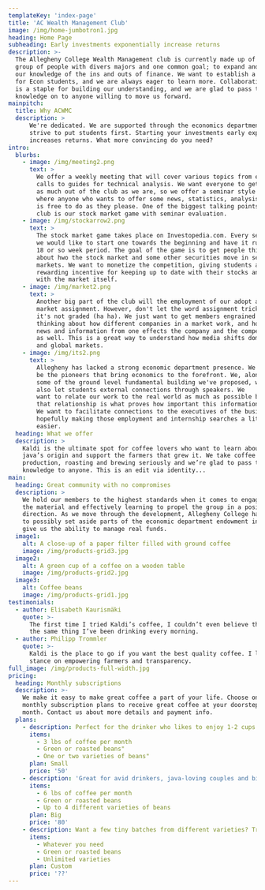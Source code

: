 ```yaml
---
templateKey: 'index-page'
title: 'AC Wealth Management Club'
image: /img/home-jumbotron1.jpg
heading: Home Page
subheading: Early investments exponentially increase returns
description: >-
  The Allegheny College Wealth Management club is currently made up of a hardworking
  group of people with divers majors and one common goal; to expand and disperse
  our knowledge of the ins and outs of finance. We want to establish a framework
  for Econ students, and we are always eager to learn more. Collaborative learning
  is a staple for building our understanding, and we are glad to pass that
  knowledge on to anyone willing to move us forward.
mainpitch:
  title: Why ACWMC
  description: >
      We're dedicated. We are supported through the economics department. We
      strive to put students first. Starting your investments early exponentially
      increases returns. What more convincing do you need?
intro:
  blurbs:
    - image: /img/meeting2.png
      text: >
        We offer a weekly meeting that will cover various topics from earnings
        calls to guides for technical analysis. We want everyone to get
        as much out of the club as we are, so we offer a seminar style meeting
        where anyone who wants to offer some news, statistics, analysis, etc.
        is free to do as they please. One of the biggest talking points for the
        club is our stock market game with seminar evaluation.
    - image: /img/stockarrow2.png
      text: >
        The stock market game takes place on Investopedia.com. Every semester
        we would like to start one towards the beginning and have it run for that
        18 or so week period. The goal of the game is to get people thinking
        about hwo the stock market and some other securities move in secondary
        markets. We want to monetize the competition, giving students a more
        rewarding incentive for keeping up to date with their stocks and
        with the market itself.
    - image: /img/market2.png
      text: >
        Another big part of the club will the employment of our adopt a
        market assignment. However, don't let the word assignment trick you,
        it's not graded (ha ha). We just want to get members engrained into
        thinking about how different companies in a market work, and how
        news and information from one effects the company and the competition
        as well. This is a great way to understand how media shifts domestic
        and global markets.
    - image: /img/its2.png
      text: >
        Allegheny has lacked a strong economic department presence. We want to
        be the pioneers that bring economics to the forefront. We, along with
        some of the ground level fundamental building we've proposed, want to
        also let students external connections through speakers. We
        want to relate our work to the real world as much as possible because
        that relationship is what proves how important this information is.
        We want to facilitate connections to the executives of the business world,
        hopefully making those employment and internship searches a little bit
        easier.
  heading: What we offer
  description: >
    Kaldi is the ultimate spot for coffee lovers who want to learn about their
    java’s origin and support the farmers that grew it. We take coffee
    production, roasting and brewing seriously and we’re glad to pass that
    knowledge to anyone. This is an edit via identity...
main:
  heading: Great community with no compromises
  description: >
    We hold our members to the highest standards when it comes to engaging with
    the material and effectively learning to propel the group in a positive
    direction. As we move through the development, Allegheny College has elected
    to possibly set aside parts of the economic department endowment in order to
    give us the ability to manage real funds.
  image1:
    alt: A close-up of a paper filter filled with ground coffee
    image: /img/products-grid3.jpg
  image2:
    alt: A green cup of a coffee on a wooden table
    image: /img/products-grid2.jpg
  image3:
    alt: Coffee beans
    image: /img/products-grid1.jpg
testimonials:
  - author: Elisabeth Kaurismäki
    quote: >-
      The first time I tried Kaldi’s coffee, I couldn’t even believe that was
      the same thing I’ve been drinking every morning.
  - author: Philipp Trommler
    quote: >-
      Kaldi is the place to go if you want the best quality coffee. I love their
      stance on empowering farmers and transparency.
full_image: /img/products-full-width.jpg
pricing:
  heading: Monthly subscriptions
  description: >-
    We make it easy to make great coffee a part of your life. Choose one of our
    monthly subscription plans to receive great coffee at your doorstep each
    month. Contact us about more details and payment info.
  plans:
    - description: Perfect for the drinker who likes to enjoy 1-2 cups per day.
      items:
        - 3 lbs of coffee per month
        - Green or roasted beans"
        - One or two varieties of beans"
      plan: Small
      price: '50'
    - description: 'Great for avid drinkers, java-loving couples and bigger crowds'
      items:
        - 6 lbs of coffee per month
        - Green or roasted beans
        - Up to 4 different varieties of beans
      plan: Big
      price: '80'
    - description: Want a few tiny batches from different varieties? Try our custom plan
      items:
        - Whatever you need
        - Green or roasted beans
        - Unlimited varieties
      plan: Custom
      price: '??'
---
```

